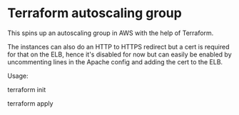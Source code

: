 # Terraform autoscaling group

This spins up an autoscaling group in AWS with the help of Terraform.

The instances can also do an HTTP to HTTPS redirect but a cert is required
for that on the ELB, hence it's disabled for now but can easily be enabled
by uncommenting lines in the Apache config and adding the cert to the ELB.

Usage:

terraform init

terraform apply

